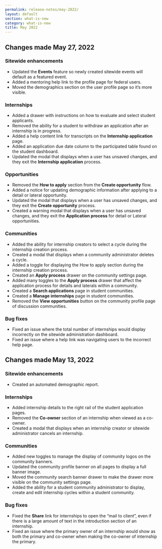 ```yaml
---
permalink: release-notes/may-2022/
layout: default
section: what-is-new
category: what-is-new
title: May 2022 
---
```

## Changes made May 27, 2022
### Sitewide enhancements   

* Updated the **Events** feature so newly created sitewide events will default as a featured event. 
* Added a mentoring help link to the profile page for federal users. 
* Moved the demographics section on the user profile page so it’s more visible.

### Internships

* Added a drawer with instructions on how to evaluate and select student applicants.
* Removed the ability for a student to withdraw an application after an internship is in progress.
* Added a help content link for transcripts on the **Internship application** page.
* Added an application due date column to the participated table found on the student dashboard.
* Updated the modal that displays when a user has unsaved changes, and they exit the **Internship application** process.

### Opportunities

* Removed the **How to apply** section from the **Create opportunity** flow.
* Added a notice for updating demographic information after applying to a detail or lateral opportunity.
* Updated the modal that displays when a user has unsaved changes, and they exit the **Create opportunity** process.
* Created a warning modal that displays when a user has unsaved changes, and they exit the **Application process** for detail or Lateral opportunities. 

### Communities 

* Added the ability for internship creators to select a cycle during the internship creation process.
* Created a modal that displays when a community administrator deletes a cycle.
* Added a toggle for displaying the How to apply section during the internship creation process.
* Created an **Apply process** drawer on the community settings page.
* Added many toggles to the **Apply process** drawer that affect the application process for details and laterals within a community.
* Created a **Search applications** page in student communities.
* Created a **Manage internships** page in student communities.
* Removed the **View opportunities** button on the community profile page of discussion communities. 

### Bug fixes  

* Fixed an issue where the total number of internships would display incorrectly on the sitewide administration dashboard. 
* Fixed an issue where a help link was navigating users to the incorrect help page. 


## Changes made May 13, 2022
### Sitewide enhancements   

* Created an automated demographic report. 

### Internships

* Added internship details to the right rail of the student application pages. 
* Removed the **Co-owner** section of an internship when viewed as a co-owner. 
* Created a modal that displays when an internship creator or sitewide administrator cancels an internship. 

### Communities 

* Added new toggles to manage the display of community logos on the community banners.
* Updated the community profile banner on all pages to display a full banner image.
* Moved the community search banner drawer to make the drawer more visible on the community settings page.
* Added the ability for a student community administrator to display, create and edit internship cycles within a student community. 

### Bug fixes  

* Fixed the **Share** link for internships to open the “mail to client”, even if there is a large amount of text in the introduction section of an internship.
* Fixed an issue where the primary owner of an internship would show as both the primary and co-owner when making the co-owner of internship the primary.  
